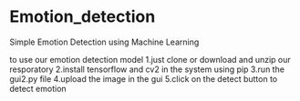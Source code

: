 # Emotion_detection
Simple Emotion Detection using Machine Learning

to use our emotion detection model
1.just clone or download and unzip our resporatory
2.install tensorflow and cv2 in the system using pip
3.run the gui2.py file
4.upload the image in the gui
5.click on the detect button to detect emotion
